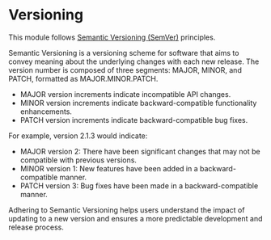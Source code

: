 # Versioning

This module follows [Semantic Versioning (SemVer)](https://semver.org/) principles.

Semantic Versioning is a versioning scheme for software that aims to convey
meaning about the underlying changes with each new release. The version number
is composed of three segments: MAJOR, MINOR, and PATCH, formatted as MAJOR.MINOR.PATCH.

- MAJOR version increments indicate incompatible API changes.
- MINOR version increments indicate backward-compatible functionality enhancements.
- PATCH version increments indicate backward-compatible bug fixes.

For example, version 2.1.3 would indicate:

- MAJOR version 2: There have been significant changes that may not be compatible with previous versions.
- MINOR version 1: New features have been added in a backward-compatible manner.
- PATCH version 3: Bug fixes have been made in a backward-compatible manner.

Adhering to Semantic Versioning helps users understand the impact of updating to a new version and ensures a more predictable development and release process.
